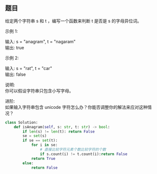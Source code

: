 ## 题目
给定两个字符串 s 和 t ，编写一个函数来判断 t 是否是 s 的字母异位词。

示例 1:

输入: s = "anagram", t = "nagaram"  
输出: true


示例 2:

输入: s = "rat", t = "car"  
输出: false

说明:  
你可以假设字符串只包含小写字母。

进阶:  
如果输入字符串包含 unicode 字符怎么办？你能否调整你的解法来应对这种情况？

```python
class Solution:
    def isAnagram(self, s: str, t: str) -> bool:
        if len(s) != len(t): return False
        se = set(s)
        if se == set(t):
            for i in se:
                # 直接比较字符元素个数比较字符的个数
                if s.count(i) != t.count(i):return False
            return True
        else:
            return False
```
